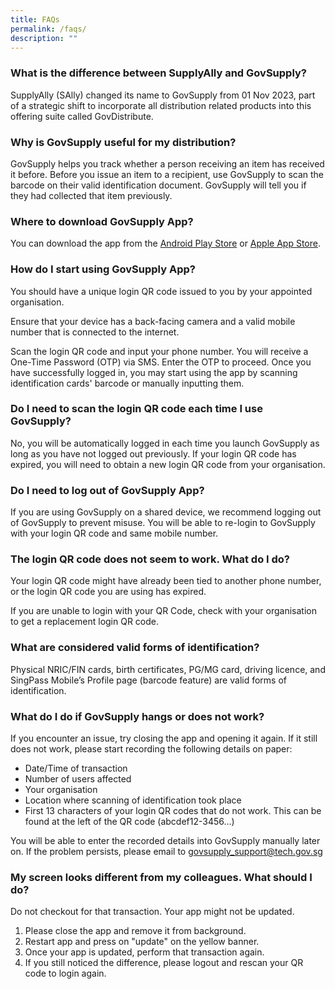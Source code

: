 ```yaml
---
title: FAQs
permalink: /faqs/
description: ""
---
```

### **What is the difference between SupplyAlly and GovSupply?**
SupplyAlly (SAlly) changed its name to GovSupply from 01 Nov 2023, part of a strategic shift to incorporate all distribution related products into this offering suite called GovDistribute. 



### **Why is GovSupply useful for my distribution?**
GovSupply helps you track whether a person receiving an item has received it before. Before you issue an item to a recipient, use GovSupply to scan the barcode on their valid identification document. GovSupply will tell you if they had collected that item previously. 


### **Where to download GovSupply App?**
You can download the app from the [Android Play Store](https://play.google.com/store/apps/details?id=sg.gov.tech.musket&hl=en) or [Apple App Store](https://apps.apple.com/sg/app/supplyally/id1497126533). 

### **How do I start using GovSupply App?**
You should have a unique login QR code issued to you by your appointed organisation. 

Ensure that your device has a back-facing camera and a valid mobile number that is connected to the internet. 

Scan the login QR code and input your phone number. You will receive a One-Time Password (OTP) via SMS. Enter the OTP to proceed. Once you have successfully logged in, you may start using the app by scanning identification cards' barcode or manually inputting them.

### **Do I need to scan the login QR code each time I use GovSupply?**
No, you will be automatically logged in each time you launch GovSupply as long as you have not logged out previously. If your login QR code has expired, you will need to obtain a new login QR code from your organisation.

### **Do I need to log out of GovSupply App?**
If you are using GovSupply on a shared device, we recommend logging out of GovSupply to prevent misuse. You will be able to re-login to GovSupply with your login QR code and same mobile number.

### **The login QR code does not seem to work. What do I do?**
Your login QR code might have already been tied to another phone number, or the login QR code you are using has expired. 

If you are unable to login with your QR Code, check with your organisation to get a replacement login QR code. 


### **What are considered valid forms of identification?**
Physical NRIC/FIN cards, birth certificates, PG/MG card,  driving licence, and SingPass Mobile’s Profile page (barcode feature) are valid forms of identification. 

### **What do I do if GovSupply hangs or does not work?**
If you encounter an issue, try closing the app and opening it again. If it still does not work, please start recording the following details on paper:
* Date/Time of transaction
* Number of users affected
* Your organisation
* Location where scanning of identification took place
* First 13 characters of your login QR codes that do not work. This can be found at the left of the QR code (abcdef12-3456…)

You will be able to enter the recorded details into GovSupply manually later on. If the problem persists, please email to [govsupply_support@tech.gov.sg](mailto:govsupply_support@tech.gov.sg)



### **My screen looks different from my colleagues. What should I do?**
Do not checkout for that transaction. 
Your app might not be updated. 
1. Please close the app and remove it from background. 
2. Restart app and press on "update" on the yellow banner.
3. Once your app is updated, perform that transaction again. 
4. If you still noticed the difference, please logout and rescan your QR code to login again.
